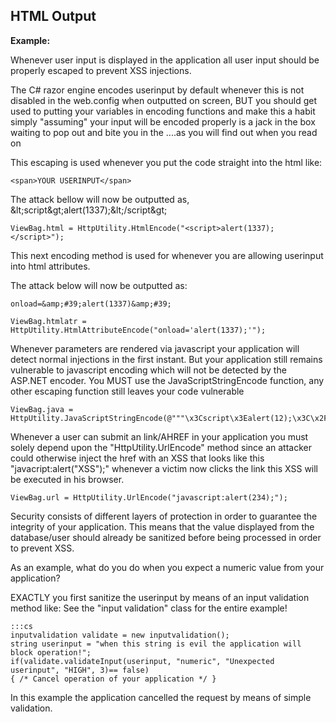 HTML Output
-------

**Example:**


Whenever user input is displayed in the application all user input should be properly escaped
to prevent XSS injections.

The C# razor engine encodes userinput by default whenever this is not disabled in the web.config
when outputted on screen, BUT you should get used to putting your variables in encoding functions
and make this a habit simply "assuming" your input will be encoded properly is a jack in the box waiting to
pop out and bite you in the ....as you will find out when you read on

This escaping is used whenever you put the code straight into the html like:

	<span>YOUR USERINPUT</span>

The attack bellow will now be outputted as,
	&amp;lt;script&amp;gt;alert(1337);&amp;lt;/script&amp;gt;

	ViewBag.html = HttpUtility.HtmlEncode("<script>alert(1337);</script>");

This next encoding method is used for whenever you are allowing userinput into
html attributes.

The attack below will now be outputted as:

	onload=&amp;#39;alert(1337)&amp;#39;

	ViewBag.htmlatr = HttpUtility.HtmlAttributeEncode("onload='alert(1337);'");

Whenever parameters are rendered via javascript your application will detect normal injections
in the first instant. But your application still remains vulnerable to javascript encoding which will not
be detected by the ASP.NET encoder. You MUST use the JavaScriptStringEncode function, any other
escaping function still leaves your code vulnerable

	ViewBag.java = HttpUtility.JavaScriptStringEncode(@"""\x3Cscript\x3Ealert(12);\x3C\x2Fscript\x3E""");

Whenever a user can submit an link/AHREF in your application you must solely depend upon the
"HttpUtility.UrlEncode" method since an attacker could otherwise inject the href with an XSS
that looks like this "javacript:alert("XSS");" whenever a victim now clicks the link this XSS
will be executed in his browser.

	ViewBag.url = HttpUtility.UrlEncode("javascript:alert(234);");

Security consists of different layers of protection in order to guarantee the integrity
of your application. This means that the value displayed from the database/user should
already be sanitized before being processed in order to prevent XSS.

As an example, what do you do when you expect a numeric value from your application?

EXACTLY you first sanitize the userinput by means of an input validation method like:
See the "input validation" class for the entire example!

	:::cs
	inputvalidation validate = new inputvalidation();
	string userinput = "when this string is evil the application will block operation!";
	if(validate.validateInput(userinput, "numeric", "Unexpected userinput", "HIGH", 3)== false)
	{ /* Cancel operation of your application */ }

In this example the application cancelled the request by means of simple validation.
